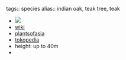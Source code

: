 tags:: species
alias:: indian oak, teak tree, teak

- ![](https://peach-geographical-bat-397.mypinata.cloud/ipfs/QmRsFAuyBYN6NQYEgbSx69PXY26XNMb7dNjVYQtKaMVgLS)
- [wiki](https://en.wikipedia.org/wiki/Teak)
- [plantsofasia](http://www.plantsofasia.com/index/tectona/0-681)
- [tokopedia](https://www.tokopedia.com/nigrosir/bibit-unggul-pohon-jati-tectona-grandis-benih-pohon-jati?extParam=ivf%3Dfalse%26src%3Dsearch)
- height: up to 40m
-